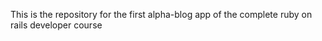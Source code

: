This is the repository for the first alpha-blog app of the complete ruby on rails developer course

